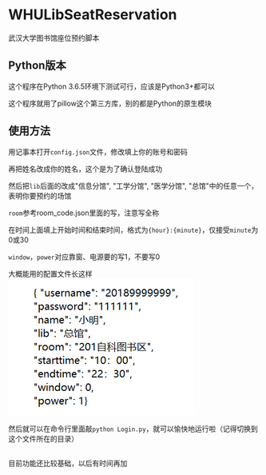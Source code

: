 # WHULibSeatReservation
武汉大学图书馆座位预约脚本
## Python版本
这个程序在Python 3.6.5环境下测试可行，应该是Python3+都可以

这个程序就用了pillow这个第三方库，别的都是Python的原生模块

## 使用方法

用记事本打开`config.json`文件，修改填上你的账号和密码

再把姓名改成你的姓名，这个是为了确认登陆成功

然后把``lib``后面的改成"信息分馆", "工学分馆", "医学分馆", "总馆"中的任意一个，表明你要预约的场馆

``room``参考room_code.json里面的写，注意写全称

在时间上面填上开始时间和结束时间，格式为``{hour}:{minute}``，仅接受``minute``为0或30

``window``，``power``对应靠窗、电源要的写1，不要写0

大概能用的配置文件长这样
![说明](/config_guide.png)

然后就可以在命令行里面敲```python Login.py```，就可以愉快地运行啦（记得切换到这个文件所在的目录）

##  
目前功能还比较基础，以后有时间再加
